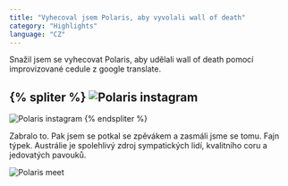 ```yaml
---
title: "Vyhecoval jsem Polaris, aby vyvolali wall of death"
category: "Highlights"
language: "CZ"
---
```


Snažil jsem se vyhecovat Polaris, aby udělali wall of death pomocí improvizované cedule
z google translate.

{% spliter %}
![Polaris instagram](/assets/music-reports/2019-12-14-northlane-polaris-void-of-vision/polaris-instagram1.jpg)
---
![Polaris instagram](/assets/music-reports/2019-12-14-northlane-polaris-void-of-vision/polaris-instagram2.jpg)
{% endspliter %}

Zabralo to. Pak jsem se potkal se zpěvákem a zasmáli jsme se tomu. Fajn týpek.
Austrálie je spolehlivý zdroj sympatických lidí, kvalitního coru a jedovatých pavouků.

![Polaris meet](/assets/music-reports/2019-12-14-northlane-polaris-void-of-vision/polaris-meet.jpg)

